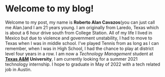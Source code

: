 # Welcome to my blog!
  Welcome to my post, my name is **Roberto Alan Cavazos**(you can just call me Alan.)and I am 21 years young. I am originally from Laredo, Texas which is about a 6 hour drive south from College Station. All of my life I lived in Mexico but due to violence and government unstability, I had to move to Texas when I was in middle school. I've played Tennis from as long as I can remember, when I was in High School, I had the chance to play at district level four years in a row. I am now a *Technology Management* student at **[Texas A&M](https://www.tamu.edu/) University**, I am currently looking for a summer 2021 technology internship. I hope to graduate in May of 2022 with a tech related job in Austin. 
 
